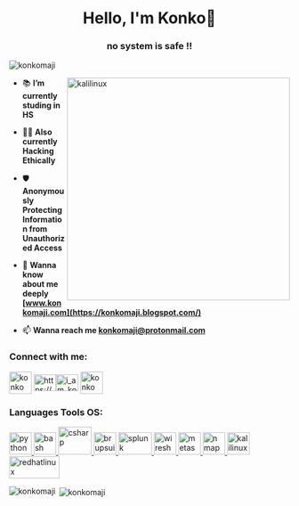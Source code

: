 <h1 align="center">Hello, I'm Konko👋</h1>
<h3 align="center">no system is safe !!</h3>

<p align="left"> <img src="https://komarev.com/ghpvc/?username=konkomaji&label=Github%20Score&color=0e75b6&style=flat" alt="konkomaji" /> </p>
    <img align="right" alt="kalilinux" width="400" src="https://1.bp.blogspot.com/-qXvGBnvRhLM/Xd3Wo4NBWYI/AAAAAAAAQ74/0ZyMYjG0u0wISdj_RKVyYW1a-xk5n6mFgCNcBGAsYHQ/s1600/kali-preview-boot.gif">

- 📚 **I’m currently studing in HS**
    
- 👨‍💻 **Also currently Hacking Ethically**
 
- 🛡️ **Anonymously Protecting Information from Unauthorized Access**
    
- 👦 **Wanna know about me deeply [www.konkomaji.com](https://konkomaji.blogspot.com/)**
    
    
- 📫 **Wanna reach me konkomaji@protonmail.com**
    
<h3 align="left">Connect with me:</h3>
<p align="left">
<a href="https://facebook.com/konkomaji.14" target="blank"><img align="center" src="https://i.pinimg.com/originals/27/d5/42/27d542e2e2626de4c08ee3d84aaabb7b.png" alt="konkomaji" height="40" width="40" /></a>
<a href="https://linkedin.com/in/https://www.linkedin.com/in/konkomaji" target="blank"><img align="center" src="https://cdn.jsdelivr.net/npm/simple-icons@3.0.1/icons/linkedin.svg" alt="https://www.linkedin.com/in/konkomaji" height="30" width="40" /></a><a href="https://www.instagram.com/i_am_konko_/" target="blank"><img align="center" src="https://cdn.jsdelivr.net/npm/simple-icons@3.0.1/icons/instagram.svg" alt="i_am_konko_" height="30" width="40" /></a>
<a href="https://twitter.com/konkomaji" target="blank"><img align="center" src="https://i.pinimg.com/originals/5c/a9/8c/5ca98c73b2bb7a02bf8350933c7ca443.png" alt="konkomaji" height="40" width="40" /></a>
    


<h3 align="left">Languages Tools OS:</h3>
<p align="left"> <a href="https://python.org" target="_blank"> <img src="https://upload.wikimedia.org/wikipedia/commons/thumb/c/c3/Python-logo-notext.svg/1200px-Python-logo-notext.svg.png" alt="python" width="40" height="40"/> </a> <a href="https://www.gnu.org/software/bash/" target="_blank"> <img src="https://upload.wikimedia.org/wikipedia/commons/4/4b/Bash_Logo_Colored.svg" alt="bash" width="40" height="40"/> </a> <a href="https://www.w3schools.com/cs/" target="_blank"> <img src="https://brandeps.com/logo-download/C/C-Sharp-logo-vector-01.svg" alt="csharp" width="60" height="50"/> </a> <a href="https://portswigger.net/" target="_blank"> <img src="https://cdn4.iconfinder.com/data/icons/macaron-1/48/BurpSuite-512.png" alt="brupsuite" width="40" height="40"/> </a> <a href="https://www.splunk.com/" target="_blank"> <img src="https://www.splunk.com/content/dam/splunk-logo-dark.svg" alt="splunk" width="60" height="40"/> </a> <a href="https://www.wireshark.org/" target="_blank"> <img src="https://upload.wikimedia.org/wikipedia/commons/thumb/d/df/Wireshark_icon.svg/1200px-Wireshark_icon.svg.png" alt="wireshark" width="40" height="40"/> </a> <a href="https://www.metasploit.com/" target="_blank"> <img src="https://pbs.twimg.com/profile_images/580131056629735424/2ENTk2K2.png" alt="metasploit" width="40" height="40"/> </a> <a href="https://nmap.org/" target="_blank"> <img src="https://nmap.org/images/nmap-logo-256x256.png" alt="nmap" width="40" height="40"/> </a> <a href="https://kali.org/" target="_blank"> <img src="https://i.ibb.co/DKmz0pw/download.png" alt="kalilinux" width="40" height="40"/> </a> <a href="https://www.redhat.com/" target="_blank"> <img src="https://upload.wikimedia.org/wikipedia/sco/thumb/6/6c/RedHat.svg/1280px-RedHat.svg.png" alt="redhatlinux" width="90" height="40"/> </a> </p>
    

<p><img align="left" src="https://github-readme-stats.vercel.app/api/top-langs?username=konkomaji&show_icons=true&locale=en&layout=compact" alt="konkomaji" /></p>
<p>&nbsp;<img align="center" src="https://github-readme-stats.vercel.app/api?username=konkomaji&show_icons=true&locale=en" alt="konkomaji" /></p>
